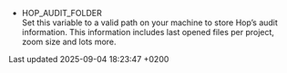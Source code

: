 <div id="header">

</div>

<div id="content">

<div class="dlist">

  - HOP\_AUDIT\_FOLDER  
    Set this variable to a valid path on your machine to store Hop’s audit information. This information includes last opened files per project, zoom size and lots more.

</div>

</div>

<div id="footer">

<div id="footer-text">

Last updated 2025-09-04 18:23:47 +0200

</div>

</div>
